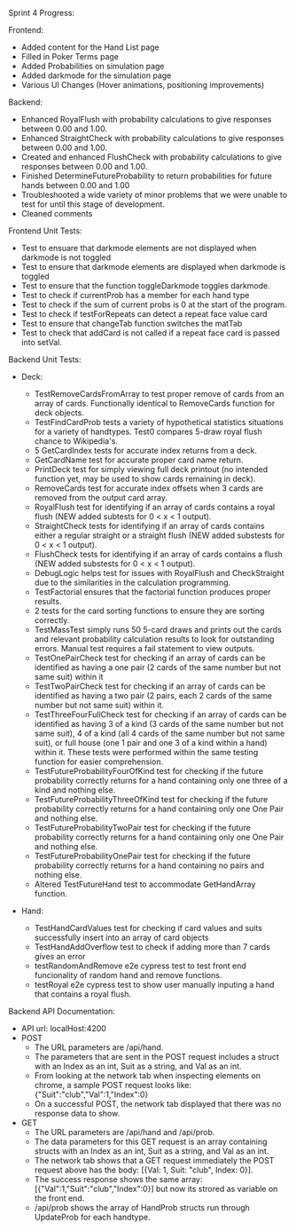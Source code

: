 Sprint 4 Progress:

Frontend:

  - Added content for the Hand List page
  - Filled in Poker Terms page
  - Added Probabilities on simulation page
  - Added darkmode for the simulation page
  - Various UI Changes (Hover animations, positioning improvements)


Backend:

  - Enhanced RoyalFlush with probability calculations to give responses between 0.00 and 1.00.
  - Enhanced StraightCheck with probability calculations to give responses between 0.00 and 1.00.
  - Created and enhanced FlushCheck with probability calculations to give responses between 0.00 and 1.00.
  - Finished DetermineFutureProbability to return probabilities for future hands between 0.00 and 1.00
  - Troubleshooted a wide variety of minor problems that we were unable to test for until this stage of development.
  - Cleaned comments

Frontend Unit Tests:

  - Test to ensuare that darkmode elements are not displayed when darkmode is not toggled
  - Test to ensure that darkmode elements are displayed when darkmode is toggled
  - Test to ensure that the function toggleDarkmode toggles darkmode. 
  - Test to check if currentProb has a member for each hand type
  - Test to check if the sum of current probs is 0 at the start of the program.
  - Test to check if testForRepeats can detect a repeat face value card
  - Test to ensure that changeTab function switches the matTab
  - Test to check that addCard is not called if a repeat face card is passed into setVal.

Backend Unit Tests:

  - Deck:
    - TestRemoveCardsFromArray to test proper remove of cards from an array of cards. Functionally identical to RemoveCards function for deck objects.
    - TestFindCardProb tests a variety of hypothetical statistics situations for a variety of handtypes. Test0 compares 5-draw royal flush chance to Wikipedia's.
    - 5 GetCardIndex tests for accurate index returns from a deck.
    - GetCardName test for accurate proper card name return.
    - PrintDeck test for simply viewing full deck printout (no intended function yet, may be used to show cards remaining in deck).
    - RemoveCards test for accurate index offsets when 3 cards are removed from the output card array.
    - RoyalFlush test for identifying if an array of cards contains a royal flush (NEW added subtests for 0 < x < 1 output).
    - StraightCheck tests for identifying if an array of cards contains either a regular straight or a straight flush (NEW added substests for 0 < x < 1 output).
    - FlushCheck tests for identifying if an array of cards contains a flush (NEW added substests for 0 < x < 1 output).
    - DebugLogic helps test for issues with RoyalFlush and CheckStraight due to the similarities in the calculation programming.
    - TestFactorial ensures that the factorial function produces proper results.
    - 2 tests for the card sorting functions to ensure they are sorting correctly.
    - TestMassTest simply runs 50 5-card draws and prints out the cards and relevant probability calculation results to look for outstanding errors. Manual test requires a fail statement to view outputs.
    - TestOnePairCheck test for checking if an array of cards can be identified as having a one pair (2 cards of the same number but not same suit) within it
    - TestTwoPairCheck test for checking if an array of cards can be identified as having a two pair (2 pairs, each 2 cards of the same number but not same suit) within it.
    - TestThreeFourFullCheck test for checking if an array of cards can be identified as having 3 of a kind (3 cards of the same number but not same suit), 4 of a kind (all 4 cards of the same number but not same suit), or full house (one 1 pair and one 3 of a kind within a hand) within it. These tests were performed within the same testing function for easier comprehension. 
    - TestFutureProbabilityFourOfKind test for checking if the future probability correctly returns for a hand containing only one three of a kind and nothing else.
    - TestFutureProbabilityThreeOfKind test for checking if the future probability correctly returns for a hand containing only one One Pair and nothing else.
    - TestFutureProbabilityTwoPair test for checking if the future probability correctly returns for a hand containing only one One Pair and nothing else.
    - TestFutureProbabilityOnePair test for checking if the future probability correctly returns for a hand containing no pairs and nothing else.
    - Altered TestFutureHand test to accommodate GetHandArray function.
  
  - Hand:
    - TestHandCardValues test for checking if card values and suits successfully insert into an array of card objects
    - TestHandAddOverflow test to check if adding more than 7 cards gives an error
    - testRandomAndRemove e2e cypress test to test front end funcionality of random hand and remove functions.
    - testRoyal e2e cypress test to show user manually inputing a hand that contains a royal flush.

Backend API Documentation:

  - API url: localHost:4200
  - POST
    - The URL parameters are /api/hand.
    - The parameters that are sent in the POST request includes a struct with an Index as an int, Suit as a string, and Val as an int.
    - From looking at the network tab when inspecting elements on chrome, a sample POST request looks like: {"Suit":"club","Val":1,"Index":0}
    - On a successful POST, the network tab displayed that there was no response data to show. 
  - GET
    - The URL parameters are /api/hand and /api/prob.
    - The data parameters for this GET request is an array containing structs with an Index as an int, Suit as a string, and Val as an int.
    - The network tab shows that a GET request immediately the POST request above has the body: [{Val: 1, Suit: "club", Index: 0}].
    - The success response shows the same array: [{"Val":1,"Suit":"club","Index":0}] but now its strored as variable on the front end.
    - /api/prob shows the array of HandProb structs run through UpdateProb for each handtype.
